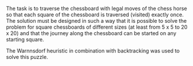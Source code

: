 The task is to traverse the chessboard with legal moves of the chess horse so that each square of the chessboard is traversed (visited) exactly once. The solution must be designed in such a way that it is possible to solve the problem for square chessboards of different sizes (at least from 5 x 5 to 20 x 20) and that the journey along the chessboard can be started on any starting square.

The Warnnsdorf heuristic in combination with backtracking was used to solve this puzzle.
